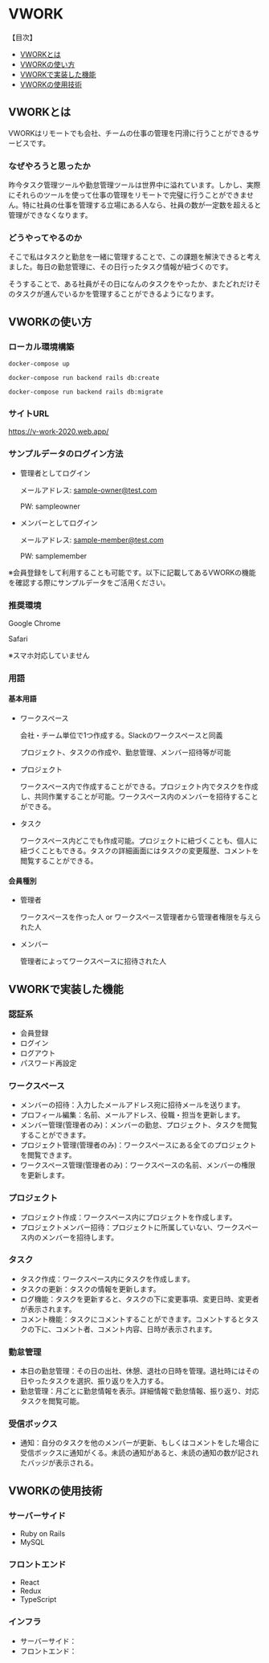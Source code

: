 # VWORK

【目次】
- [VWORKとは](#VWORKとは)
- [VWORKの使い方](#VWORKの使い方)
- [VWORKで実装した機能](#VWORKで実装した機能)
- [VWORKの使用技術](#VWORKの使用技術)

## VWORKとは

VWORKはリモートでも会社、チームの仕事の管理を円滑に行うことができるサービスです。

### なぜやろうと思ったか

昨今タスク管理ツールや勤怠管理ツールは世界中に溢れています。しかし、実際にそれらのツールを使って仕事の管理をリモートで完璧に行うことができません。特に社員の仕事を管理する立場にある人なら、社員の数が一定数を超えると管理ができなくなります。

### どうやってやるのか

そこで私はタスクと勤怠を一緒に管理することで、この課題を解決できると考えました。毎日の勤怠管理に、その日行ったタスク情報が紐づくのです。

そうすることで、ある社員がその日になんのタスクをやったか、またどれだけそのタスクが進んでいるかを管理することができるようになります。



## VWORKの使い方
### ローカル環境構築

```
docker-compose up
```

```
docker-compose run backend rails db:create
```

```
docker-compose run backend rails db:migrate
```

### サイトURL

https://v-work-2020.web.app/

### サンプルデータのログイン方法

- 管理者としてログイン

  メールアドレス: sample-owner@test.com

  PW: sampleowner

- メンバーとしてログイン

  メールアドレス: sample-member@test.com

  PW: samplemember
  
※会員登録をして利用することも可能です。以下に記載してあるVWORKの機能を確認する際にサンプルデータをご活用ください。

### 推奨環境

Google Chrome

Safari

※スマホ対応していません

### 用語

#### 基本用語

- ワークスペース

  会社・チーム単位で1つ作成する。Slackのワークスペースと同義

  プロジェクト、タスクの作成や、勤怠管理、メンバー招待等が可能

- プロジェクト

  ワークスペース内で作成することができる。プロジェクト内でタスクを作成し、共同作業することが可能。ワークスペース内のメンバーを招待することができる。

- タスク

  ワークスペース内どこでも作成可能。プロジェクトに紐づくことも、個人に紐づくこともできる。タスクの詳細画面にはタスクの変更履歴、コメントを閲覧することができる。

#### 会員種別

- 管理者

  ワークスペースを作った人 or ワークスペース管理者から管理者権限を与えられた人

- メンバー

  管理者によってワークスペースに招待された人





## VWORKで実装した機能

### 認証系

- 会員登録
- ログイン
- ログアウト
- パスワード再設定

### ワークスペース

- メンバーの招待：入力したメールアドレス宛に招待メールを送ります。
- プロフィール編集：名前、メールアドレス、役職・担当を更新します。
- メンバー管理(管理者のみ)：メンバーの勤怠、プロジェクト、タスクを閲覧することができます。
- プロジェクト管理(管理者のみ)：ワークスペースにある全てのプロジェクトを閲覧できます。
- ワークスペース管理(管理者のみ)：ワークスペースの名前、メンバーの権限を更新します。

### プロジェクト

- プロジェクト作成：ワークスペース内にプロジェクトを作成します。
- プロジェクトメンバー招待：プロジェクトに所属していない、ワークスペース内のメンバーを招待します。

### タスク

- タスク作成：ワークスペース内にタスクを作成します。
- タスクの更新：タスクの情報を更新します。
- ログ機能：タスクを更新すると、タスクの下に変更事項、変更日時、変更者が表示されます。
- コメント機能：タスクにコメントすることができます。コメントするとタスクの下に、コメント者、コメント内容、日時が表示されます。

### 勤怠管理

- 本日の勤怠管理：その日の出社、休憩、退社の日時を管理。退社時にはその日やったタスクを選択、振り返りを入力する。
- 勤怠管理：月ごとに勤怠情報を表示。詳細情報で勤怠情報、振り返り、対応タスクを閲覧可能。

### 受信ボックス

- 通知：自分のタスクを他のメンバーが更新、もしくはコメントをした場合に受信ボックスに通知がくる。未読の通知があると、未読の通知の数が記されたバッジが表示される。



## VWORKの使用技術

### サーバーサイド

- Ruby on Rails
- MySQL

### フロントエンド

- React
- Redux
- TypeScript

### インフラ

- サーバーサイド：
- フロントエンド：
